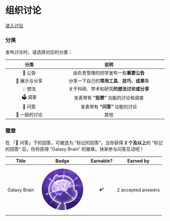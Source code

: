 # 组织讨论
[进入讨论](https://github.com/orgs/buildingdata/discussions)

### 分类

发布讨论时，请选择对应的分类：

| <img width="50px"> 分类 <img width="50px"> |   <img width="150px"> 说明 <img width="150px">   |
| :----------------------------------------: | :----------------------------------------------: |
|                   📣 公告                   |       由负责管理的同学发布一些**重要公告**       |
|                🙌 展示与分享                | 分享一下自己的**常用工具**、**技巧**、**成果**等 |
|                   💡 想法                   |     关于科研、学术和研究**的想法讨论或分享**     |
|                   🗳️ 调查                   |       发表带有 **“投票”** 功能的讨论和调查       |
|                   🙏 问答                   |          发表带有 **“问答”** 功能的讨论          |
|                💬 一般的讨论                |                       其他                       |

### 徽章

在 「🙏 问答」下的回答，可被选为 ”标记的回答“，当你获得 **2 个及以上**的 ”标记的回答“ 后，你将获得 ”Galaxy Brain“ 的徽章。快来参与问答互动吧！

|    Title     |                            Badge                             | Earnable? |     Earned by      |
| :----------: | :----------------------------------------------------------: | :-------: | :----------------: |
| Galaxy Brain | <img width="150px" src="https://github.com/Schweinepriester/github-profile-achievements/blob/main/images/galaxy-brain-default.png?raw=true"> |     ✔️     | 2 accepted answers |

